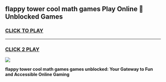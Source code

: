 
## flappy tower cool math games Play Online 👋 Unblocked Games
<h3>
<a href="https://news.freeplayer.one?title=flappy_tower_cool_math_games&ref=17CMG">CLICK TO PLAY</a></h3>
<hr>

<h3>
<a href="https://news.freeplayer.one?title=flappy_tower_cool_math_games&ref=17CMG">CLICK 2 PLAY</a>
  
</h3>

<a href="https://news.freeplayer.one?title=flappy_tower_cool_math_games&ref=17CMG/"><img src="https://clearcache.store/games.png"></a>


**flappy tower cool math games games unblocked: Your Gateway to Fun and Accessible Online Gaming**
